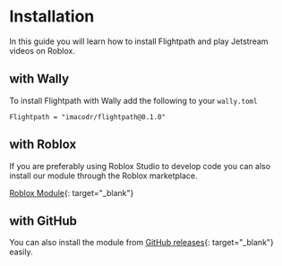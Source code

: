 # Installation

In this guide you will learn how to install Flightpath and play Jetstream videos on Roblox.

## with Wally

To install Flightpath with Wally add the following to your `wally.toml`

```
Flightpath = "imacodr/flightpath@0.1.0"
```

## with Roblox

If you are preferably using Roblox Studio to develop code you can also install our module through the Roblox marketplace.

[Roblox Module](https://create.roblox.com/store/asset/98399377763482/Flightpath?assetType=Model&externalSource=www){: target="_blank"}

## with GitHub

You can also install the module from [GitHub releases](https://github.com/imacodr/Flightpath/releases){: target="_blank"} easily.